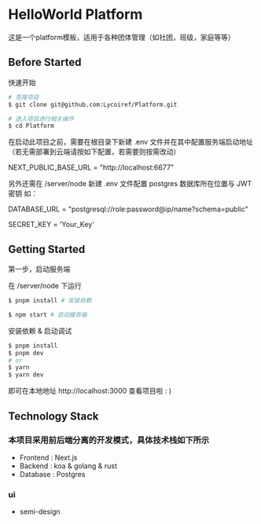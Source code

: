# HelloWorld Platform

这是一个platform模板，适用于各种团体管理（如社团，班级，家庭等等）

## Before Started

快速开始

```bash
# 克隆项目
$ git clone git@github.com:Lycoiref/Platform.git

# 进入项目进行相关操作
$ cd Platform
```

在启动此项目之前，需要在根目录下新建 .env 文件并在其中配置服务端启动地址（若无需部署到云端请按如下配置，若需要则按需改动）

NEXT_PUBLIC_BASE_URL = "http://localhost:6677"

另外还需在 /server/node 新建 .env 文件配置 postgres 数据库所在位置与 JWT 密钥
如：

DATABASE_URL = "postgresql://role:password@ip/name?schema=public"

SECRET_KEY = 'Your_Key'

## Getting Started

第一步，启动服务端

在 /server/node 下运行

```bash
$ pnpm install # 安装依赖

$ npm start # 启动服务端
```

安装依赖 & 启动调试

```bash
$ pnpm install
$ pnpm dev
# or
$ yarn
$ yarn dev
```

即可在本地地址 http://localhost:3000 查看项目啦 : )

## Technology Stack

### 本项目采用前后端分离的开发模式，具体技术栈如下所示

- Frontend : Next.js
- Backend : koa & golang & rust
- Database : Postgres

### ui

- semi-design
